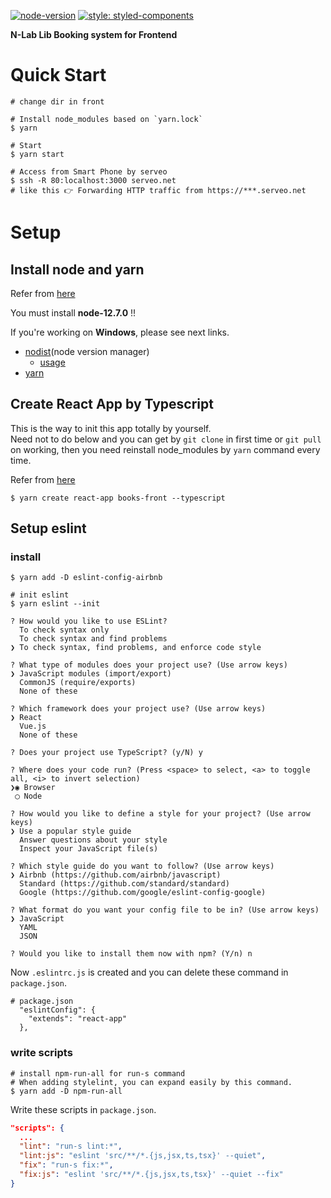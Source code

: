 [![node-version](https://img.shields.io/badge/node-12.7.0-green.svg)](https://github.com/nodejs/node)
[![style: styled-components](https://img.shields.io/badge/style-%F0%9F%92%85%20styled--components-orange.svg?colorB=daa357&colorA=db748e)](https://github.com/styled-components/styled-components)

**N-Lab Lib Booking system for Frontend**

# Quick Start

```console
# change dir in front

# Install node_modules based on `yarn.lock`
$ yarn

# Start
$ yarn start

# Access from Smart Phone by serveo
$ ssh -R 80:localhost:3000 serveo.net
# like this 👉 Forwarding HTTP traffic from https://***.serveo.net
```

# Setup

## Install node and yarn

Refer from [here](https://github.com/Dai7Igarashi/frontend-hands-on#setup-nodejs)  

You must install **node-12.7.0** !!  

If you're working on **Windows**, please see next links.  
- [nodist](https://github.com/nullivex/nodist/releases)(node version manager)
  - [usage](https://github.com/nullivex/nodist#commands)
- [yarn](https://yarnpkg.com/lang/ja/docs/install/#windows-stable)

## Create React App by Typescript

This is the way to init this app totally by yourself.  
Need not to do below and you can get by `git clone` in first time or `git pull` on working, then you need reinstall node_modules by `yarn` command every time.

Refer from [here](https://create-react-app.dev/docs/adding-typescript)

```console
$ yarn create react-app books-front --typescript
```

## Setup eslint

### install

```console
$ yarn add -D eslint-config-airbnb

# init eslint
$ yarn eslint --init

? How would you like to use ESLint? 
  To check syntax only 
  To check syntax and find problems 
❯ To check syntax, find problems, and enforce code style 

? What type of modules does your project use? (Use arrow keys)
❯ JavaScript modules (import/export) 
  CommonJS (require/exports) 
  None of these 

? Which framework does your project use? (Use arrow keys)
❯ React 
  Vue.js 
  None of these 

? Does your project use TypeScript? (y/N) y  

? Where does your code run? (Press <space> to select, <a> to toggle all, <i> to invert selection)
❯◉ Browser
 ◯ Node  

? How would you like to define a style for your project? (Use arrow keys)
❯ Use a popular style guide 
  Answer questions about your style 
  Inspect your JavaScript file(s) 

? Which style guide do you want to follow? (Use arrow keys)
❯ Airbnb (https://github.com/airbnb/javascript) 
  Standard (https://github.com/standard/standard) 
  Google (https://github.com/google/eslint-config-google) 

? What format do you want your config file to be in? (Use arrow keys)
❯ JavaScript 
  YAML 
  JSON 

? Would you like to install them now with npm? (Y/n) n  
```

Now `.eslintrc.js` is created and you can delete these command in `package.json`.
```
# package.json
  "eslintConfig": {
    "extends": "react-app"
  },
```

### write scripts

```console
# install npm-run-all for run-s command
# When adding stylelint, you can expand easily by this command.
$ yarn add -D npm-run-all
```

Write these scripts in `package.json`.  

```json
"scripts": {
  ...
  "lint": "run-s lint:*",
  "lint:js": "eslint 'src/**/*.{js,jsx,ts,tsx}' --quiet",
  "fix": "run-s fix:*",
  "fix:js": "eslint 'src/**/*.{js,jsx,ts,tsx}' --quiet --fix"
}
```